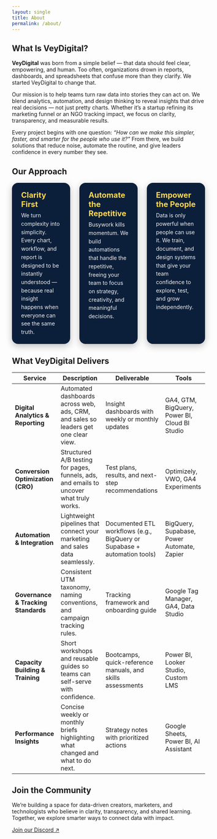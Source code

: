 ```yaml
---
layout: single
title: About
permalink: /about/
---
```


<div class="vd-wide">
  <h2 class="vd-wide-title">What Is VeyDigital?</h2>
  <p><strong>VeyDigital</strong> was born from a simple belief — that data should feel clear, empowering, and human. Too often, organizations drown in reports, dashboards, and spreadsheets that confuse more than they clarify. We started VeyDigital to change that.</p>
  <p>Our mission is to help teams turn raw data into stories they can act on. We blend analytics, automation, and design thinking to reveal insights that drive real decisions — not just pretty charts. Whether it’s a startup refining its marketing funnel or an NGO tracking impact, we focus on clarity, transparency, and measurable results.</p>
  <p>Every project begins with one question: <em>“How can we make this simpler, faster, and smarter for the people who use it?”</em> From there, we build solutions that reduce noise, automate the routine, and give leaders confidence in every number they see.</p>
</div>

<h2 class="vd-wide-title">Our Approach</h2>

<div class="vd-approach">
  <div class="vd-approach-item">
    <h3>Clarity First</h3>
    <p>We turn complexity into simplicity. Every chart, workflow, and report is designed to be instantly understood — because real insight happens when everyone can see the same truth.</p>
  </div>
  <div class="vd-approach-item">
    <h3>Automate the Repetitive</h3>
    <p>Busywork kills momentum. We build automations that handle the repetitive, freeing your team to focus on strategy, creativity, and meaningful decisions.</p>
  </div>
  <div class="vd-approach-item">
    <h3>Empower the People</h3>
    <p>Data is only powerful when people can use it. We train, document, and design systems that give your team confidence to explore, test, and grow independently.</p>
  </div>
</div>

<h2 class="vd-wide-title">What VeyDigital Delivers</h2>

<table class="vd-plain vd-delivers-wide">
  <thead>
    <tr>
      <th>Service</th>
      <th>Description</th>
      <th>Deliverable</th>
      <th>Tools</th>
    </tr>
  </thead>
  <tbody>
    <tr>
      <td><strong>Digital Analytics &amp; Reporting</strong></td>
      <td>Automated dashboards across web, ads, CRM, and sales so leaders get one clear view.</td>
      <td>Insight dashboards with weekly or monthly updates</td>
      <td>GA4, GTM, BigQuery, Power BI, Cloud BI Studio</td>
    </tr>
    <tr>
      <td><strong>Conversion Optimization (CRO)</strong></td>
      <td>Structured A/B testing for pages, funnels, ads, and emails to uncover what truly works.</td>
      <td>Test plans, results, and next-step recommendations</td>
      <td>Optimizely, VWO, GA4 Experiments</td>
    </tr>
    <tr>
      <td><strong>Automation &amp; Integration</strong></td>
      <td>Lightweight pipelines that connect your marketing and sales data seamlessly.</td>
      <td>Documented ETL workflows (e.g., BigQuery or Supabase + automation tools)</td>
      <td>BigQuery, Supabase, Power Automate, Zapier</td>
    </tr>
    <tr>
      <td><strong>Governance &amp; Tracking Standards</strong></td>
      <td>Consistent UTM taxonomy, naming conventions, and campaign tracking rules.</td>
      <td>Tracking framework and onboarding guide</td>
      <td>Google Tag Manager, GA4, Data Studio</td>
    </tr>
    <tr>
      <td><strong>Capacity Building &amp; Training</strong></td>
      <td>Short workshops and reusable guides so teams can self-serve with confidence.</td>
      <td>Bootcamps, quick-reference manuals, and skills assessments</td>
      <td>Power BI, Looker Studio, Custom LMS</td>
    </tr>
    <tr>
      <td><strong>Performance Insights</strong></td>
      <td>Concise weekly or monthly briefs highlighting what changed and what to do next.</td>
      <td>Strategy notes with prioritized actions</td>
      <td>Google Sheets, Power BI, AI Assistant</td>
    </tr>
  </tbody>
</table>

<h2 class="vd-wide-title">Join the Community</h2>
<p>We’re building a space for data-driven creators, marketers, and technologists who believe in clarity, transparency, and shared learning. Together, we explore smarter ways to connect data with impact.</p>
<p><a href="https://discord.gg/yourInvite">Join our Discord ↗</a></p>

<style>
/* --- Approach Section --- */
.vd-approach {
  display: grid;
  grid-template-columns: 1fr;
  gap: 1.5rem;
  margin-bottom: 2rem;
}
.vd-approach-item {
  background: #0b1f3a;
  color: #fff;
  border-radius: 1rem;
  padding: 1.25rem 1.5rem;
  box-shadow: 0 6px 18px rgba(0,0,0,0.25);
}
.vd-approach-item h3 {
  color: #ffd84d;
  margin-top: 0;
  margin-bottom: 0.4rem;
  font-size: 1.25rem;
}
.vd-approach-item p {
  margin: 0;
  opacity: 0.95;
  line-height: 1.55;
}
@media (min-width: 800px) {
  .vd-approach {
    grid-template-columns: repeat(3, 1fr);
  }
}
</style>
